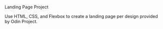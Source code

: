 Landing Page Project

Use HTML, CSS, and Flexbox to create a landing page per design provided by Odin Project.
